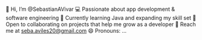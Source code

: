 👋 Hi, I’m @SebastianAVivar
💻 Passionate about app development & software engineering
🚀 Currently learning Java and expanding my skill set
🤝 Open to collaborating on projects that help me grow as a developer
📩 Reach me at seba.aviles20@gmail.com
😄 Pronouns: ... 

<!---
SebastianAVivar/SebastianAVivar is a ✨ special ✨ repository because its `README.md` (this file) appears on your GitHub profile.
You can click the Preview link to take a look at your changes.
--->
